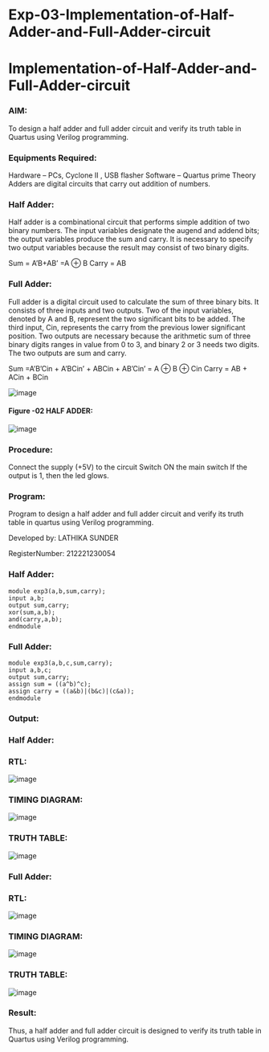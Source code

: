 # Exp-03-Implementation-of-Half-Adder-and-Full-Adder-circuit

# Implementation-of-Half-Adder-and-Full-Adder-circuit
### AIM:
To design a half adder and full adder circuit and verify its truth table in Quartus using Verilog programming.

### Equipments Required:
Hardware – PCs, Cyclone II , USB flasher
Software – Quartus prime
Theory
Adders are digital circuits that carry out addition of numbers.

### Half Adder:
Half adder is a combinational circuit that performs simple addition of two binary numbers. The input variables designate the augend and addend bits; the output variables produce the sum and carry. It is necessary to specify two output variables because the result may consist of two binary digits.

Sum = A’B+AB’ =A ⊕ B Carry = AB

### Full Adder:
Full adder is a digital circuit used to calculate the sum of three binary bits. It consists of three inputs and two outputs. Two of the input variables, denoted by A and B, represent the two significant bits to be added. The third input, Cin, represents the carry from the previous lower significant position. Two outputs are necessary because the arithmetic sum of three binary digits ranges in value from 0 to 3, and binary 2 or 3 needs two digits. The two outputs are sum and carry.

Sum =A’B’Cin + A’BCin’ + ABCin + AB’Cin’ = A ⊕ B ⊕ Cin Carry = AB + ACin + BCin

 ![image](https://user-images.githubusercontent.com/36288975/163552156-a13e5a56-c638-4110-97d9-8896907c8d25.png)

#### Figure -02 HALF ADDER:


![image](https://user-images.githubusercontent.com/36288975/163552057-b3547877-6d07-45b4-b7e0-bcfebfad9e1d.png)


### Procedure:

Connect the supply (+5V) to the circuit
Switch ON the main switch
If the output is 1, then the led glows.
### Program:
Program to design a half adder and full adder circuit and verify its truth table in quartus using Verilog programming.

Developed by: LATHIKA SUNDER

RegisterNumber: 212221230054
### Half Adder:
~~~
module exp3(a,b,sum,carry);
input a,b;
output sum,carry;
xor(sum,a,b);
and(carry,a,b);
endmodule 
~~~
### Full Adder:
~~~
module exp3(a,b,c,sum,carry);
input a,b,c;
output sum,carry;
assign sum = ((a^b)^c);
assign carry = ((a&b)|(b&c)|(c&a));
endmodule
~~~
### Output:
### Half Adder:
### RTL:
![image](https://user-images.githubusercontent.com/93427248/196044511-ebe5f280-1aa3-4972-b6b7-11f3bf5f58e7.png)

### TIMING DIAGRAM:
![image](https://user-images.githubusercontent.com/93427248/196044521-8b3c7268-c2a6-4712-928f-ffdc7c226af1.png)

### TRUTH TABLE:
![image](https://user-images.githubusercontent.com/93427248/196044550-00ade3ac-491e-4b6b-8192-3d4fdf1442cd.png)
### Full Adder:
### RTL:
![image](https://user-images.githubusercontent.com/93427248/196044608-6bbc11f3-f0ba-44a4-b616-cd0a0cd0e405.png)
### TIMING DIAGRAM:
![image](https://user-images.githubusercontent.com/93427248/196044628-d8320b8a-3891-415c-aa54-7c2483ea1e4a.png)
### TRUTH TABLE:
![image](https://user-images.githubusercontent.com/93427248/196044647-caa255f3-0d73-4f05-beb7-1589dd6d0dbc.png)
### Result:
Thus, a half adder and full adder circuit is designed to verify its truth table in Quartus using Verilog programming.

